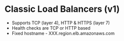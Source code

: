 # Classic Load Balancers (v1)

- Supports TCP (layer 4), HTTP & HTTPS (layer 7)
- Health checks are TCP or HTTP based
- Fixed hostname - XXX.region.elb.amazonaws.com